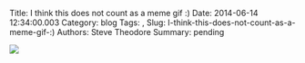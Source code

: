 Title: I think this does not count as a meme gif :)
Date: 2014-06-14 12:34:00.003
Category: blog
Tags: , 
Slug: I-think-this-does-not-count-as-a-meme-gif-:)
Authors: Steve Theodore
Summary: pending

[![](http://ft.trillian.im/358c43ab64c4c31c809b49887dda431711fc5c26/6q3MtgQ520CBZbqz6G6Sum7r2HTDr.jpg)](http://ft.trillian.im/358c43ab64c4c31c809b49887dda431711fc5c26/6q3MtgQ520CBZbqz6G6Sum7r2HTDr.jpg)

  


